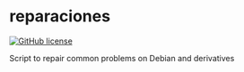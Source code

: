 # reparaciones

[![GitHub license](https://sinfallas.files.wordpress.com/2016/02/gpl.png)](https://github.com/xanadu-linux/reparaciones/blob/master/LICENSE)

Script to repair common problems on Debian and derivatives
